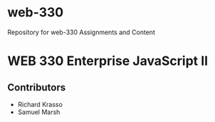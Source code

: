 # web-330
Repository for web-330 Assignments and Content

# WEB 330 Enterprise JavaScript II
## Contributors
* Richard Krasso 
* Samuel Marsh
